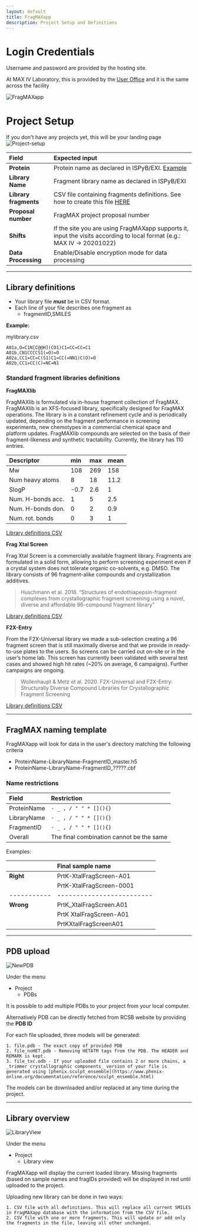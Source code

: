 ```yaml
---
layout: default
title: FragMAXapp
description: Project Setup and Definitions
---
```


# Login Credentials

Username and password are provided by the hosting site. 

At MAX IV Laboratory, this is provided by the [User Office](https://duo.maxiv.lu.se/duo/) and it is the same across the facility

![FragMAXapp](https://raw.githubusercontent.com/FragMAX/fragmax.github.io/master/assets/img/login-pic.png)

# Project Setup

If you don't have any projects yet, this will be your landing page
![Project-setup](https://raw.githubusercontent.com/FragMAX/fragmax.github.io/master/assets/img/project-setup.png)

| Field             | Expected input    |
|:------------------|:---------------------------------------------------------------------------------|
| **Protein**           | Protein name as declared in ISPyB/EXI. [Example](#fragmax-naming-template)                                           |
| **Library Name**      | Fragment library name as declared in ISPyB/EXI                                   |
| **Library fragments** | CSV file containing fragments definitions. See how to create this file [HERE](#library-definitions)      |
| **Proposal number**   | FragMAX project proposal number |
| **Shifts**            | If the site you are using FragMAXapp supports it, input the visits according to local format (e.g.: MAX IV -> 20201022)      |
| **Data Processing**   | Enable/Disable encryption mode for data processing |

* * *

## Library definitions

* Your library file **_must_** be in CSV format.
* Each line of your file describes one fragment as
    * fragmentID,SMILES

**Example:**

mylibrary.csv

```
A01a,O=C1N[C@@H](CO1)C1=CC=CC=C1
A01b,CN1CCCCS1(=O)=O
A02a,CC1=CC=C(S1)C1=CC(=NN1)C(O)=O
A02b,CC1=CC(C)=NC=N1
```

### Standard fragment libraries definitions
**FragMAXlib**

FragMAXlib is formulated via in-house fragment collection of FragMAX. FragMAXlib is an XFS-focused library, specifically designed for FragMAX operations. The library is in a constant refinement cycle and is periodically updated, depending on the fragment performance in screening experiments, new chemotypes in a commercial chemical space and platform updates. FragMAXlib compounds are selected on the basis of their fragment-likeness and synthetic tractability. Currently, the library has 110 entries.

| Descriptor        | min               | max               | mean              |
|:------------------|:------------------|-------------------|-------------------|
| Mw                |108                | 269               | 158               |
| Num heavy atoms   |8                  | 18                | 11.2              |
| SlogP             |-0.7               | 2.6               | 1                 |
| Num. H-bonds acc. | 1                 | 5                 | 2.5               |
| Num. H-bonds don. | 0                 | 2                 | 0.9               |
| Num. rot. bonds   | 0                 | 3                 | 1                 |

[Library definitions CSV](https://lu.box.com/shared/static/6bcl87ou41bhuy9b1xd6fxht7gm2586z.csv)


**Frag Xtal Screen**

Frag Xtal Screen is a commercially available fragment library. Fragments are formulated in a solid form, allowing to perform screening experiment even if a crystal system does not tolerate organic co-solvents, e.g. DMSO. The library consists of 96 fragment-alike compounds and crystallization additives.

>Huschmann et al. 2016. “Structures of endothiapepsin-fragment complexes from crystallographic fragment screening using a novel, diverse and affordable 96-compound fragment library”

[Library definitions CSV](https://lu.box.com/shared/static/yxh1wfs06tpjcpmor895jqje6fpn6mw9.csv)
 

**F2X-Entry**

From the F2X-Universal library we made a sub-selection creating a 96 fragment screen that is still maximally diverse and that we provide in ready-to-use plates to the users. So screens can be carried out on-site or in the user’s home lab. This screen has currently been validated with several test cases and showed high hit rates (~20% on average, 6 campaigns). Further campaigns are ongoing.

>Wollenhaupt & Metz et al. 2020. F2X-Universal and F2X-Entry: Structurally Diverse Compound Libraries for Crystallographic Fragment Screening

[Library definitions CSV](https://lu.box.com/shared/static/mxdmazlg417jtmezforzg23t8udh7exm.csv)

* * *

## FragMAX naming template

FragMAXapp will look for data in the user's directory matching the following criteria

* ProteinName-LibraryName-FragmentID_master.h5
* ProteinName-LibraryName-FragmentID_?????.cbf

### Name restrictions

| Field             | Restriction                |
|:------------------|:---------------------------|
| ProteinName       | ```- _ , / " " * [](){} ```|
| LibraryName       | ```- _ , / " " * [](){} ```|
| FragmentID        | ```- _ , / " " * [](){} ```|
|Overall            | The final combination cannot be the same|


Examples:

|           | Final sample name       |
|:----------|:------------------------|
| **Right** | PrtK-XtalFragScreen-A01 |
|           | PrtK-XtalFragScreen-0001|
|-----------|-------------------------|
| **Wrong** | PrtK_XtalFragScreen.A01 |
|           | PrtK XtalFragScreen-A01 |
|           | PrtKXtalFragScreenA01   |


* * *

## PDB upload

![NewPDB](https://raw.githubusercontent.com/FragMAX/fragmax.github.io/master/assets/img/add-pdb.png)

Under the menu

* Project
    * PDBs

It is possible to add multiple PDBs to your project from your local computer.

Alternatively PDB can be directly fetched from RCSB website by providing the **PDB ID**

For each file uploaded, three models will be generated:
```
1. file.pdb - The exact copy of provided PDB
2. file_noHET.pdb - Removing HETATM tags from the PDB. The HEADER and REMARK is kept.
3. file_txc.odb - If your uploaded file contains 2 or more chains, a _trimmer crystallographic components_ version of your file is generated using [phenix.sculpt_ensemble](https://www.phenix-online.org/documentation/reference/sculpt_ensemble.html)
```
The models can be downloaded and/or replaced at any time during the project.

* * *

## Library overview

![LibraryView](https://raw.githubusercontent.com/FragMAX/fragmax.github.io/master/assets/img/library-view.png)

Under the menu

* Project
    * Library view

FragMAXapp will display the current loaded library. Missing fragments (based on sample names and fragIDs provided) will be displayed in red until uploaded to the project. 

Uploading new library can be done in two ways:
```
1. CSV file with all definitions. This will replace all current SMILES in FragMAXapp database with the information from the CSV file.
2. CSV file with one or more fragments. This will update or add only the fragments in the file, leaving all other unchanged.
```